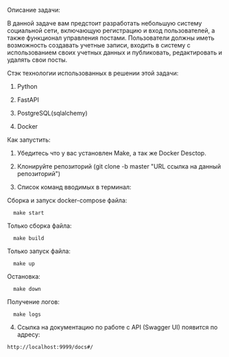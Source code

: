 Описание задачи:
  
В данной задаче вам предстоит разработать небольшую систему социальной сети, включающую регистрацию и вход пользователей, а также функционал управления постами. Пользователи должны иметь возможность создавать учетные записи, входить в систему с использованием своих учетных данных и публиковать, редактировать и удалять свои посты.

Стэк технологии использованных в решении этой задачи: 

  1) Python

  2) FastAPI

  3) PostgreSQL(sqlalchemy)

  4) Docker

Как запустить:

1) Убедитесь что у вас установлен Make, а так же Docker Desctop.

2) Клонируйте репозиторий (git clone -b master "URL ссылка на данный репозиторий")

3) Список команд вводимых в терминал:

  Сборка и запуск docker-compose файла:
      
      make start

  Только сборка файла:

      make build

  Только запуск файла:

      make up

  Остановка:

      make down

  Получение логов:

      make logs

  4) Ссылка на документацию по работе с API (Swagger UI) появится по адресу:

    http://localhost:9999/docs#/
